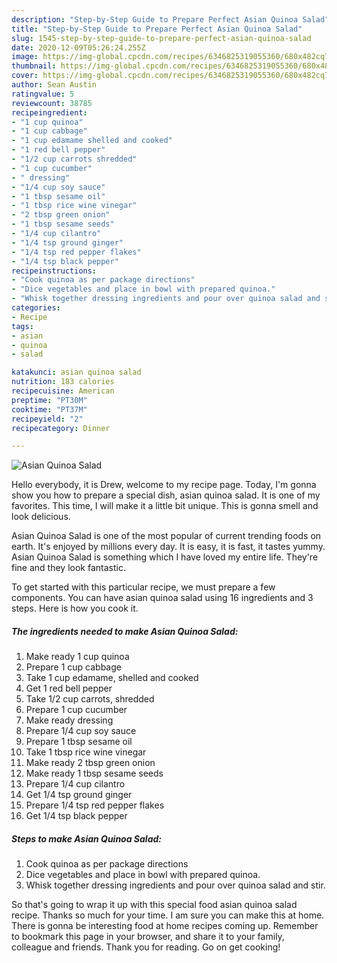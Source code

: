 ```yaml
---
description: "Step-by-Step Guide to Prepare Perfect Asian Quinoa Salad"
title: "Step-by-Step Guide to Prepare Perfect Asian Quinoa Salad"
slug: 1545-step-by-step-guide-to-prepare-perfect-asian-quinoa-salad
date: 2020-12-09T05:26:24.255Z
image: https://img-global.cpcdn.com/recipes/6346825319055360/680x482cq70/asian-quinoa-salad-recipe-main-photo.jpg
thumbnail: https://img-global.cpcdn.com/recipes/6346825319055360/680x482cq70/asian-quinoa-salad-recipe-main-photo.jpg
cover: https://img-global.cpcdn.com/recipes/6346825319055360/680x482cq70/asian-quinoa-salad-recipe-main-photo.jpg
author: Sean Austin
ratingvalue: 5
reviewcount: 38785
recipeingredient:
- "1 cup quinoa"
- "1 cup cabbage"
- "1 cup edamame shelled and cooked"
- "1 red bell pepper"
- "1/2 cup carrots shredded"
- "1 cup cucumber"
- " dressing"
- "1/4 cup soy sauce"
- "1 tbsp sesame oil"
- "1 tbsp rice wine vinegar"
- "2 tbsp green onion"
- "1 tbsp sesame seeds"
- "1/4 cup cilantro"
- "1/4 tsp ground ginger"
- "1/4 tsp red pepper flakes"
- "1/4 tsp black pepper"
recipeinstructions:
- "Cook quinoa as per package directions"
- "Dice vegetables and place in bowl with prepared quinoa."
- "Whisk together dressing ingredients and pour over quinoa salad and stir."
categories:
- Recipe
tags:
- asian
- quinoa
- salad

katakunci: asian quinoa salad 
nutrition: 183 calories
recipecuisine: American
preptime: "PT30M"
cooktime: "PT37M"
recipeyield: "2"
recipecategory: Dinner

---
```



![Asian Quinoa Salad](https://img-global.cpcdn.com/recipes/6346825319055360/680x482cq70/asian-quinoa-salad-recipe-main-photo.jpg)

Hello everybody, it is Drew, welcome to my recipe page. Today, I'm gonna show you how to prepare a special dish, asian quinoa salad. It is one of my favorites. This time, I will make it a little bit unique. This is gonna smell and look delicious.

Asian Quinoa Salad is one of the most popular of current trending foods on earth. It's enjoyed by millions every day. It is easy, it is fast, it tastes yummy. Asian Quinoa Salad is something which I have loved my entire life. They're fine and they look fantastic.




To get started with this particular recipe, we must prepare a few components. You can have asian quinoa salad using 16 ingredients and 3 steps. Here is how you cook it.

<!--inarticleads1-->

##### The ingredients needed to make Asian Quinoa Salad:

1. Make ready 1 cup quinoa
1. Prepare 1 cup cabbage
1. Take 1 cup edamame, shelled and cooked
1. Get 1 red bell pepper
1. Take 1/2 cup carrots, shredded
1. Prepare 1 cup cucumber
1. Make ready  dressing
1. Prepare 1/4 cup soy sauce
1. Prepare 1 tbsp sesame oil
1. Take 1 tbsp rice wine vinegar
1. Make ready 2 tbsp green onion
1. Make ready 1 tbsp sesame seeds
1. Prepare 1/4 cup cilantro
1. Get 1/4 tsp ground ginger
1. Prepare 1/4 tsp red pepper flakes
1. Get 1/4 tsp black pepper




<!--inarticleads2-->

##### Steps to make Asian Quinoa Salad:

1. Cook quinoa as per package directions
1. Dice vegetables and place in bowl with prepared quinoa.
1. Whisk together dressing ingredients and pour over quinoa salad and stir.




So that's going to wrap it up with this special food asian quinoa salad recipe. Thanks so much for your time. I am sure you can make this at home. There is gonna be interesting food at home recipes coming up. Remember to bookmark this page in your browser, and share it to your family, colleague and friends. Thank you for reading. Go on get cooking!
